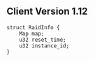## Client Version 1.12

```rust,ignore
struct RaidInfo {
    Map map;    
    u32 reset_time;    
    u32 instance_id;    
}

```
